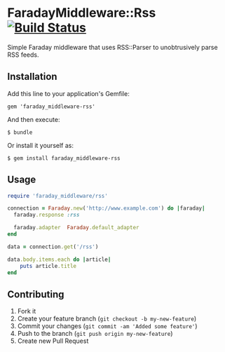 # FaradayMiddleware::Rss [![Build Status](https://travis-ci.org/mosaicxm/faraday_middleware-rss.png?branch=master)](https://travis-ci.org/mosaicxm/faraday_middleware-rss)

Simple Faraday middleware that uses RSS::Parser to unobtrusively parse RSS feeds.

## Installation

Add this line to your application's Gemfile:

    gem 'faraday_middleware-rss'

And then execute:

    $ bundle

Or install it yourself as:

    $ gem install faraday_middleware-rss

## Usage

```ruby
require 'faraday_middleware/rss'

connection = Faraday.new('http://www.example.com') do |faraday|
  faraday.response :rss

  faraday.adapter  Faraday.default_adapter
end

data = connection.get('/rss')

data.body.items.each do |article|
    puts article.title
end

```

## Contributing

1. Fork it
2. Create your feature branch (`git checkout -b my-new-feature`)
3. Commit your changes (`git commit -am 'Added some feature'`)
4. Push to the branch (`git push origin my-new-feature`)
5. Create new Pull Request
